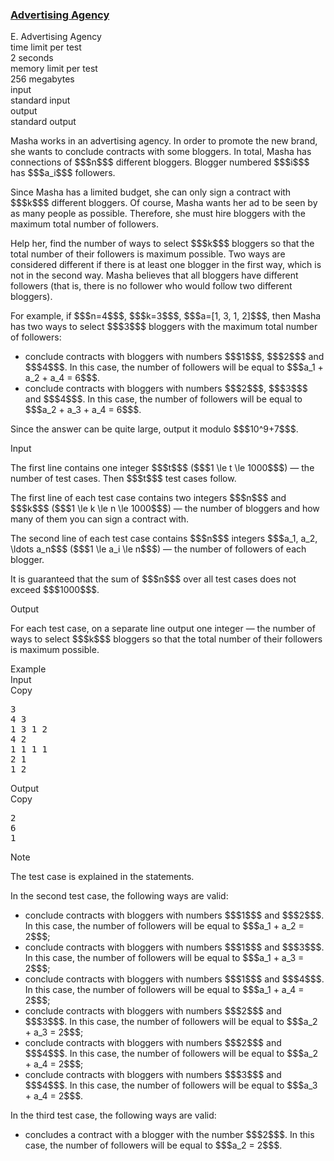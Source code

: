 <h3><a href="https://codeforces.com/contest/1475/problem/E" target="_blank" rel="noopener noreferrer">Advertising Agency</a></h3>

<div class="header"><div class="title">E. Advertising Agency</div><div class="time-limit"><div class="property-title">time limit per test</div>2 seconds</div><div class="memory-limit"><div class="property-title">memory limit per test</div>256 megabytes</div><div class="input-file input-standard"><div class="property-title">input</div>standard input</div><div class="output-file output-standard"><div class="property-title">output</div>standard output</div></div><div><p>Masha works in an advertising agency. In order to promote the new brand, she wants to conclude contracts with some bloggers. In total, Masha has connections of $$$n$$$ different bloggers. Blogger numbered $$$i$$$ has $$$a_i$$$ followers.</p><p>Since Masha has a limited budget, she can only sign a contract with $$$k$$$ different bloggers. Of course, Masha wants her ad to be seen by as many people as possible. Therefore, she must hire bloggers with the maximum total number of followers.</p><p>Help her, find the number of ways to select $$$k$$$ bloggers so that the total number of their followers is maximum possible. Two ways are considered different if there is at least one blogger in the first way, which is not in the second way. Masha believes that all bloggers have different followers (that is, there is no follower who would follow two different bloggers).</p><p>For example, if $$$n=4$$$, $$$k=3$$$, $$$a=[1, 3, 1, 2]$$$, then Masha has two ways to select $$$3$$$ bloggers with the maximum total number of followers: </p><ul> <li> conclude contracts with bloggers with numbers $$$1$$$, $$$2$$$ and $$$4$$$. In this case, the number of followers will be equal to $$$a_1 + a_2 + a_4 = 6$$$. </li><li> conclude contracts with bloggers with numbers $$$2$$$, $$$3$$$ and $$$4$$$. In this case, the number of followers will be equal to $$$a_2 + a_3 + a_4 = 6$$$. </li></ul><p>Since the answer can be quite large, <span class="tex-font-style-bf">output it modulo $$$10^9+7$$$</span>.</p></div><div class="input-specification"><div class="section-title">Input</div><p>The first line contains one integer $$$t$$$ ($$$1 \le t \le 1000$$$) — the number of test cases. Then $$$t$$$ test cases follow.</p><p>The first line of each test case contains two integers $$$n$$$ and $$$k$$$ ($$$1 \le k \le n \le 1000$$$) — the number of bloggers and how many of them you can sign a contract with.</p><p>The second line of each test case contains $$$n$$$ integers $$$a_1, a_2, \ldots a_n$$$ ($$$1 \le a_i \le n$$$) — the number of followers of each blogger.</p><p>It is guaranteed that the sum of $$$n$$$ over all test cases does not exceed $$$1000$$$.</p></div><div class="output-specification"><div class="section-title">Output</div><p>For each test case, on a separate line output one integer — the number of ways to select $$$k$$$ bloggers so that the total number of their followers is maximum possible.</p></div><div class="sample-tests"><div class="section-title">Example</div><div class="sample-test"><div class="input"><div class="title">Input<div title="Copy" data-clipboard-target="#id008646466227298673" id="id0002751208749799894" class="input-output-copier">Copy</div></div><pre id="id008646466227298673">3
4 3
1 3 1 2
4 2
1 1 1 1
2 1
1 2
</pre></div><div class="output"><div class="title">Output<div title="Copy" data-clipboard-target="#id0023680626172662744" id="id0014007307231000266" class="input-output-copier">Copy</div></div><pre id="id0023680626172662744">2
6
1
</pre></div></div></div><div class="note"><div class="section-title">Note</div><p>The test case is explained in the statements.</p><p>In the second test case, the following ways are valid: </p><ul> <li> conclude contracts with bloggers with numbers $$$1$$$ and $$$2$$$. In this case, the number of followers will be equal to $$$a_1 + a_2 = 2$$$; </li><li> conclude contracts with bloggers with numbers $$$1$$$ and $$$3$$$. In this case, the number of followers will be equal to $$$a_1 + a_3 = 2$$$; </li><li> conclude contracts with bloggers with numbers $$$1$$$ and $$$4$$$. In this case, the number of followers will be equal to $$$a_1 + a_4 = 2$$$; </li><li> conclude contracts with bloggers with numbers $$$2$$$ and $$$3$$$. In this case, the number of followers will be equal to $$$a_2 + a_3 = 2$$$; </li><li> conclude contracts with bloggers with numbers $$$2$$$ and $$$4$$$. In this case, the number of followers will be equal to $$$a_2 + a_4 = 2$$$; </li><li> conclude contracts with bloggers with numbers $$$3$$$ and $$$4$$$. In this case, the number of followers will be equal to $$$a_3 + a_4 = 2$$$. </li></ul><p>In the third test case, the following ways are valid: </p><ul> <li> concludes a contract with a blogger with the number $$$2$$$. In this case, the number of followers will be equal to $$$a_2 = 2$$$. </li></ul></div>